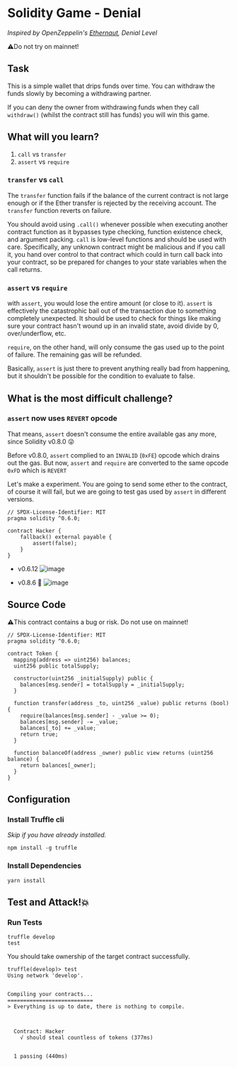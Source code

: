 # Solidity Game - Denial

_Inspired by OpenZeppelin's [Ethernaut](https://ethernaut.openzeppelin.com), Denial Level_

⚠️Do not try on mainnet!

## Task

This is a simple wallet that drips funds over time. You can withdraw the funds slowly by becoming a withdrawing partner.

If you can deny the owner from withdrawing funds when they call `withdraw()` (whilst the contract still has funds) you will win this game.


## What will you learn?

1. `call` vs `transfer`
2. `assert` vs `require`

### `transfer` vs `call`

The `transfer` function fails if the balance of the current contract is not large enough or if the Ether transfer is rejected by the receiving account. The `transfer` function reverts on failure.

You should avoid using `.call()` whenever possible when executing another contract function as it bypasses type checking, function existence check, and argument packing.
`call` is low-level functions and should be used with care. Specifically, any unknown contract might be malicious and if you call it, you hand over control to that contract which could in turn call back into your contract, so be prepared for changes to your state variables when the call returns.

### `assert` vs `require`

with `assert`, you would lose the entire amount (or close to it). `assert` is effectively the catastrophic bail out of the transaction due to something completely unexpected. It should be used to check for things like making sure your contract hasn't wound up in an invalid state, avoid divide by 0, over/underflow, etc.

`require`, on the other hand, will only consume the gas used up to the point of failure. The remaining gas will be refunded.

Basically, `assert` is just there to prevent anything really bad from happening, but it shouldn't be possible for the condition to evaluate to false.

## What is the most difficult challenge?

### `assert` now uses `REVERT` opcode

That means, `assert` doesn't consume the entire available gas any more, since Solidity v0.8.0 😜

Before v0.8.0, `assert` complied to an `INVALID` (`0xFE`) opcode which drains out the gas. But now, `assert` and `require` are converted to the same opcode `0xFD` which is `REVERT`

Let's make a experiment. You are going to send some ether to the contract, of course it will fail, but we are going to test gas used by `assert` in different versions.

```solidity
// SPDX-License-Identifier: MIT
pragma solidity ^0.6.0;

contract Hacker {
    fallback() external payable {
        assert(false);
    }
}
```

- v0.6.12
![image](https://user-images.githubusercontent.com/78368735/124986696-e8344800-e009-11eb-8447-bc247b69c79d.png)


- v0.8.6 🙌
![image](https://user-images.githubusercontent.com/78368735/124986625-d5217800-e009-11eb-8b91-88cfe002b6ae.png)


## Source Code

⚠️This contract contains a bug or risk. Do not use on mainnet!

```solidity
// SPDX-License-Identifier: MIT
pragma solidity ^0.6.0;

contract Token {
  mapping(address => uint256) balances;
  uint256 public totalSupply;

  constructor(uint256 _initialSupply) public {
    balances[msg.sender] = totalSupply = _initialSupply;
  }

  function transfer(address _to, uint256 _value) public returns (bool) {
    require(balances[msg.sender] - _value >= 0);
    balances[msg.sender] -= _value;
    balances[_to] += _value;
    return true;
  }

  function balanceOf(address _owner) public view returns (uint256 balance) {
    return balances[_owner];
  }
}

```

## Configuration

### Install Truffle cli

_Skip if you have already installed._

```
npm install -g truffle
```

### Install Dependencies

```
yarn install
```

## Test and Attack!💥

### Run Tests

```
truffle develop
test
```

You should take ownership of the target contract successfully.

```
truffle(develop)> test
Using network 'develop'.


Compiling your contracts...
===========================
> Everything is up to date, there is nothing to compile.



  Contract: Hacker
    √ should steal countless of tokens (377ms)


  1 passing (440ms)

```
